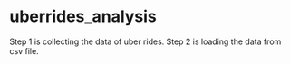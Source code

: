# uberrides_analysis
Step 1 is collecting the data of uber rides.
Step 2 is loading the data from csv file.
